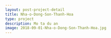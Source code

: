 ```yaml
---
layout: post-project-detail
title: Nha-o-Dong-Son-Thanh-Hoa
type: project
description: Mo ta du an
image: 2018-09-01-Nha-o-Dong-Son-Thanh-Hoa.jpg 
---
```

